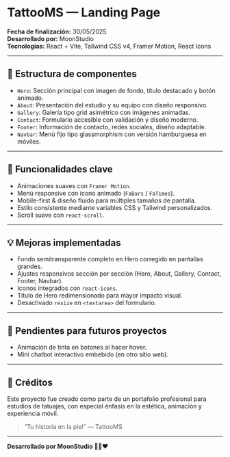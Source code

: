 # TattooMS — Landing Page

**Fecha de finalización:** 30/05/2025  
**Desarrollado por:** MoonStudio  
**Tecnologías:** React + Vite, Tailwind CSS v4, Framer Motion, React Icons

---

## 📁 Estructura de componentes

- `Hero`: Sección principal con imagen de fondo, título destacado y botón animado.
- `About`: Presentación del estudio y su equipo con diseño responsivo.
- `Gallery`: Galería tipo grid asimétrico con imágenes animadas.
- `Contact`: Formulario accesible con validación y diseño moderno.
- `Footer`: Información de contacto, redes sociales, diseño adaptable.
- `Navbar`: Menú fijo tipo glassmorphism con versión hamburguesa en móviles.

---

## 🧩 Funcionalidades clave

- Animaciones suaves con `Framer Motion`.
- Menú responsive con ícono animado (`FaBars` / `FaTimes`).
- Mobile-first & diseño fluido para múltiples tamaños de pantalla.
- Estilo consistente mediante variables CSS y Tailwind personalizados.
- Scroll suave con `react-scroll`.

---

## 💡 Mejoras implementadas

- Fondo semitransparente completo en Hero corregido en pantallas grandes.
- Ajustes responsivos sección por sección (Hero, About, Gallery, Contact, Footer, Navbar).
- Iconos integrados con `react-icons`.
- Título de Hero redimensionado para mayor impacto visual.
- Desactivado `resize` en `<textarea>` del formulario.

---

## 🚀 Pendientes para futuros proyectos

- Animación de tinta en botones al hacer hover.
- Mini chatbot interactivo embebido (en otro sitio web).

---

## 🧾 Créditos

Este proyecto fue creado como parte de un portafolio profesional para estudios de tatuajes, con especial énfasis en la estética, animación y experiencia móvil.

> “Tu historia en la piel” — TattooMS

---

**Desarrollado por MoonStudio 💛💙❤️**
